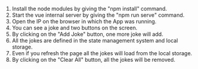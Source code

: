 1. Install the node modules by giving the "npm install" command.
2. Start the vue internal server by giving the "npm run serve" command.
3. Open the IP on the browser in which the App was running.
4. You can see a joke and two buttons on the screen.
5. By clicking on the "Add Joke" button, one more joke will add.
6. All the jokes are defined in the state management system and local storage.
7. Even if you refresh the page all the jokes will load from the local storage.
8. By clicking on the "Clear All" button, all the jokes will be removed.
